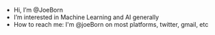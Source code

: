 - Hi, I’m @JoeBorn
- I’m interested in Machine Learning and AI generally
- How to reach me: I'm @joeBorn on most platforms, twitter, gmail, etc  

<!---
JoeBorn/JoeBorn is a ✨ special ✨ repository because its `README.md` (this file) appears on your GitHub profile.
You can click the Preview link to take a look at your changes.
--->
